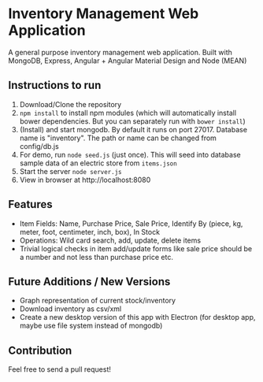 # Inventory Management Web Application

A general purpose inventory management web application. Built with MongoDB, Express, Angular + Angular Material Design and Node (MEAN) 

## Instructions to run

1. Download/Clone the repository
2. `npm install` to install npm modules (which will automatically install bower dependencies. But you can separately run with `bower install`)
3. (Install) and start mongodb. By default it runs on port 27017. Database name is "inventory". The path or name can be changed from config/db.js
4. For demo, run `node seed.js` (just once). This will seed into database sample data of an electric store from `items.json`
5. Start the server `node server.js`
6. View in browser at http://localhost:8080


## Features
- Item Fields: Name, Purchase Price, Sale Price, Identify By (piece, kg, meter, foot, centimeter, inch, box), In Stock
- Operations: Wild card search, add, update, delete items
- Trivial logical checks in item add/update forms like sale price should be a number and not less than purchase price etc.


## Future Additions / New Versions
- Graph representation of current stock/inventory
- Download inventory as csv/xml
- Create a new desktop version of this app with Electron (for desktop app, maybe use file system instead of mongodb) 


## Contribution

Feel free to send a pull request!